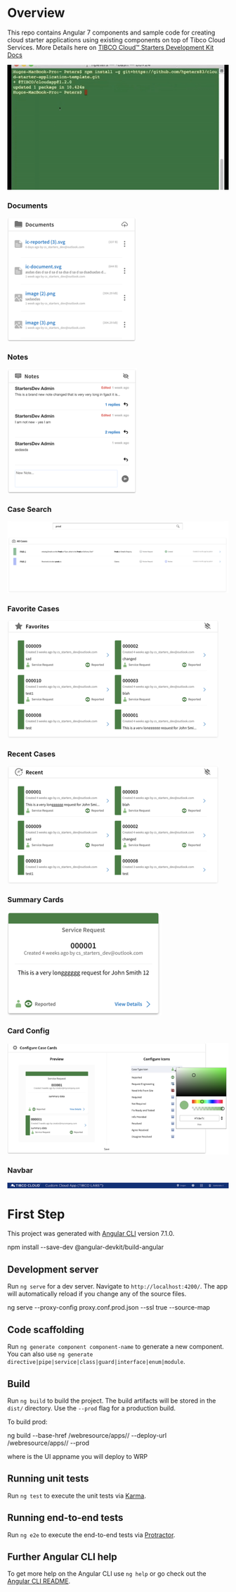 # Overview

This repo contains Angular 7 components and sample code for creating cloud starter applications using existing components on top of Tibco Cloud Services. More Details here on [TIBCO Cloud™ Starters Development Kit Docs](https://tibcosoftware.github.io/TCSDK-Docs/)

![](./docs/CloudStartersDeveloperToolkit.gif)

### Documents

![alt text](screenshots/Documents.png)

### Notes

![alt text](screenshots/Notes.png)

### Case Search

![alt text](screenshots/Case-search.png)

### Favorite Cases

![alt text](screenshots/Favorites.png)

### Recent Cases

![alt text](screenshots/Recent.png)

### Summary Cards

![alt text](screenshots/Summary.png)

### Card Config

![alt text](screenshots/Card-config.png)

### Navbar

![alt text](screenshots/Navbar.png)

# First Step

This project was generated with [Angular CLI](https://github.com/angular/angular-cli) version 7.1.0.

npm install --save-dev @angular-devkit/build-angular

## Development server

Run `ng serve` for a dev server. Navigate to `http://localhost:4200/`. The app will automatically reload if you change any of the source files.

ng serve --proxy-config proxy.conf.prod.json --ssl true --source-map

## Code scaffolding

Run `ng generate component component-name` to generate a new component. You can also use `ng generate directive|pipe|service|class|guard|interface|enum|module`.

## Build

Run `ng build` to build the project. The build artifacts will be stored in the `dist/` directory. Use the `--prod` flag for a production build.

To build prod:

ng build --base-href /webresource/apps/<appname>/ --deploy-url /webresource/apps/<appname>/ --prod

where <appname> is the UI appname you will deploy to WRP
## Running unit tests

Run `ng test` to execute the unit tests via [Karma](https://karma-runner.github.io).

## Running end-to-end tests

Run `ng e2e` to execute the end-to-end tests via [Protractor](http://www.protractortest.org/).

## Further Angular CLI help

To get more help on the Angular CLI use `ng help` or go check out the [Angular CLI README](https://github.com/angular/angular-cli/blob/master/README.md).
